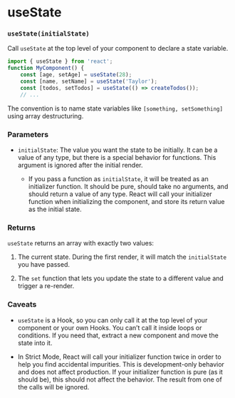 # useState

### `useState(initialState)`

Call `useState` at the top level of your component to declare a state variable.

``` jsx
import { useState } from 'react';
function MyComponent() {
	const [age, setAge] = useState(28);
	const [name, setName] = useState('Taylor');
	const [todos, setTodos] = useState(() => createTodos());
	// ...
```

The convention is to name state variables like `[something, setSomething]` using array destructuring.

### Parameters

* `initialState`: The value you want the state to be initially. It can be a value of any type, but there is a special behavior for functions. This argument is ignored after the initial render.

	* If you pass a function as `initialState`, it will be treated as an initializer function. It should be pure, should take no arguments, and should return a value of any type. React will call your initializer function when initializing the component, and store its return value as the initial state.

### Returns 

`useState` returns an array with exactly two values:

1. The current state. During the first render, it will match the `initialState` you have passed.

2. The `set` function that lets you update the state to a different value and trigger a re-render.

### Caveats

* `useState` is a Hook, so you can only call it at the top level of your component or your own Hooks. You can’t call it inside loops or conditions. If you need that, extract a new component and move the state into it.

* In Strict Mode, React will call your initializer function twice in order to help you find accidental impurities. This is development-only behavior and does not affect production. If your initializer function is pure (as it should be), this should not affect the behavior. The result from one of the calls will be ignored.

